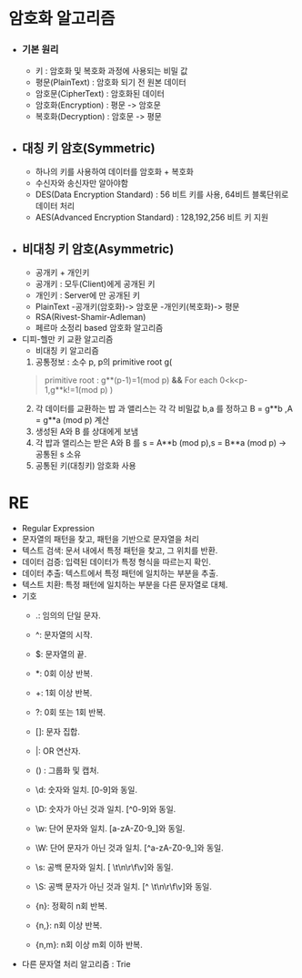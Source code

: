 # 암호화 알고리즘
- ### 기본 원리
  - 키 : 암호화 및 복호화 과정에 사용되는 비밀 값
  - 평문(PlainText) : 암호화 되기 전 원본 데이터
  - 암호문(CipherText) : 암호화된 데이터
  - 암호화(Encryption) : 평문 -> 암호문
  - 복호화(Decryption) : 암호문 -> 평문
- ## 대칭 키 암호(Symmetric)
  - 하나의 키를 사용하여 데이터를 암호화 + 복호화
  - 수신자와 송신자만 알아야함
  - DES(Data Encryption Standard) : 56 비트 키를 사용, 64비트 블록단위로 데이터 처리
  - AES(Advanced Encryption Standard) : 128,192,256 비트 키 지원
- ## 비대칭 키 암호(Asymmetric)
  - 공개키 + 개인키 
  - 공개키 : 모두(Client)에게 공개된 키
  - 개인키 : Server에 만 공개된 키
  - PlainText -공개키(암호화)-> 암호문 -개인키(복호화)-> 평문
  - RSA(Rivest-Shamir-Adleman)
  - 페르마 소정리 based 암호화 알고리즘
- 디피-헬만 키 교환 알고리즘
  - 비대칭 키 알고리즘
  1. 공통정보 : 소수 p, p의 primitive root g(
   > primitive root : g**(p-1)=1(mod p) **&&** For each 0<k<p-1,g**k!=1(mod p) )
  2. 각 데이터를 교환하는 밥 과 앨리스는 각 각 비밀값 b,a 를 정하고 B = g\**b ,A = g\**a (mod p) 계산 
  3. 생성된 A와 B 를 상대에게 보냄
  4. 각 밥과 앨리스는 받은 A와 B 를 s = A\**b (mod p),s = B\**a (mod p) -> 공통된 s 소유
  5. 공통된 키(대칭키) 암호화 사용

# RE
- Regular Expression 
- 문자열의 패턴을 찾고, 패턴을 기반으로 문자열을 처리
- 텍스트 검색: 문서 내에서 특정 패턴을 찾고, 그 위치를 반환.
- 데이터 검증: 입력된 데이터가 특정 형식을 따르는지 확인.
- 데이터 추출: 텍스트에서 특정 패턴에 일치하는 부분을 추출.
- 텍스트 치환: 특정 패턴에 일치하는 부분을 다른 문자열로 대체.
- 기호
  - .: 임의의 단일 문자.
  - ^: 문자열의 시작.
  - $: 문자열의 끝.
  - *: 0회 이상 반복.
  - +: 1회 이상 반복.
  - ?: 0회 또는 1회 반복.
  - []: 문자 집합.
  - |: OR 연산자.
  - () : 그룹화 및 캡처.
  
  - \d: 숫자와 일치. [0-9]와 동일.
  - \D: 숫자가 아닌 것과 일치. [^0-9]와 동일.
  - \w: 단어 문자와 일치. [a-zA-Z0-9_]와 동일.
  - \W: 단어 문자가 아닌 것과 일치. [^a-zA-Z0-9_]와 동일.
  - \s: 공백 문자와 일치. [ \t\n\r\f\v]와 동일.
  - \S: 공백 문자가 아닌 것과 일치. [^ \t\n\r\f\v]와 동일.

  - {n}: 정확히 n회 반복.
  - {n,}: n회 이상 반복.
  - {n,m}: n회 이상 m회 이하 반복.
- 다른 문자열 처리 알고리즘 : Trie